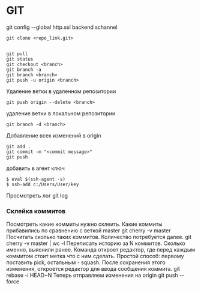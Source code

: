 
# GIT

git config --global http.ssl backend schannel

```
git clone <repo_link.git>


git pull
git status
git checkout <branch>
git branch -a
git branch <branch>
git push -u origin <branch>
```
Удаление ветки в удаленном репозитории
```
git push origin --delete <branch>
```
удаление ветки в локальном репозитории
```
git branch -d <branch>
```

Добавление всех изменений в origin
```
git add .
git commit -m "<commit message>"
git push
```

добавить в агент ключ
```
$ eval $(ssh-agent -s)
$ ssh-add c:/Users/User/key
```

Просмотреть лог
git log


###  Склейка коммитов

Посмотреть какие коммиты нужно склеить. Какие коммиты прибавились по сравнению с веткой master
git cherry -v master
Посчитать сколько таких коммитов. Количество потребуется далее.
git cherry -v master | wc -l
Переписать историю за N коммитов. Сколько именно, выяснили ранее. Команда откроет редактор, где перед каждым коммитом стоит метка что с ним сделать. Простой способ: первому поставить pick, остальным - squash. После сохранения этого изменения, откроется редактор для ввода сообщения коммита.
git rebase -i HEAD~N
Теперь отправляем изменения на origin 
git push --force



